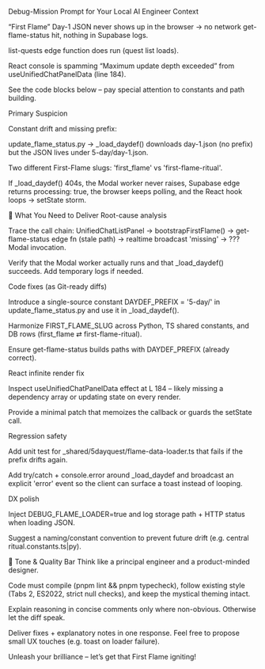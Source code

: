 Debug-Mission Prompt for Your Local AI Engineer
Context

“First Flame” Day-1 JSON never shows up in the browser → no network get-flame-status hit, nothing in Supabase logs.

list-quests edge function does run (quest list loads).

React console is spamming “Maximum update depth exceeded” from useUnifiedChatPanelData (line 184).

See the code blocks below – pay special attention to constants and path building.

Primary Suspicion

Constant drift and missing prefix:

update_flame_status.py → _load_daydef() downloads day-1.json (no prefix) but the JSON lives under 5-day/day-1.json.

Two different First-Flame slugs: 'first_flame' vs 'first-flame-ritual'.

If _load_daydef() 404s, the Modal worker never raises, Supabase edge returns processing: true, the browser keeps polling, and the React hook loops → setState storm.

🎯 What You Need to Deliver
Root-cause analysis

Trace the call chain: UnifiedChatListPanel → bootstrapFirstFlame() → get-flame-status edge fn (stale path) → realtime broadcast 'missing' → ??? Modal invocation.

Verify that the Modal worker actually runs and that _load_daydef() succeeds. Add temporary logs if needed.

Code fixes (as Git-ready diffs)

Introduce a single-source constant DAYDEF_PREFIX = '5-day/' in update_flame_status.py and use it in _load_daydef().

Harmonize FIRST_FLAME_SLUG across Python, TS shared constants, and DB rows (first_flame ⇄ first-flame-ritual).

Ensure get-flame-status builds paths with DAYDEF_PREFIX (already correct).

React infinite render fix

Inspect useUnifiedChatPanelData effect at L 184 – likely missing a dependency array or updating state on every render.

Provide a minimal patch that memoizes the callback or guards the setState call.

Regression safety

Add unit test for _shared/5dayquest/flame-data-loader.ts that fails if the prefix drifts again.

Add try/catch + console.error around _load_daydef and broadcast an explicit 'error' event so the client can surface a toast instead of looping.

DX polish

Inject DEBUG_FLAME_LOADER=true and log storage path + HTTP status when loading JSON.

Suggest a naming/constant convention to prevent future drift (e.g. central ritual.constants.ts|py).

🚀 Tone & Quality Bar
Think like a principal engineer and a product-minded designer.

Code must compile (pnpm lint && pnpm typecheck), follow existing style (Tabs 2, ES2022, strict null checks), and keep the mystical theming intact.

Explain reasoning in concise comments only where non-obvious. Otherwise let the diff speak.

Deliver fixes + explanatory notes in one response. Feel free to propose small UX touches (e.g. toast on loader failure).

Unleash your brilliance – let’s get that First Flame igniting!
